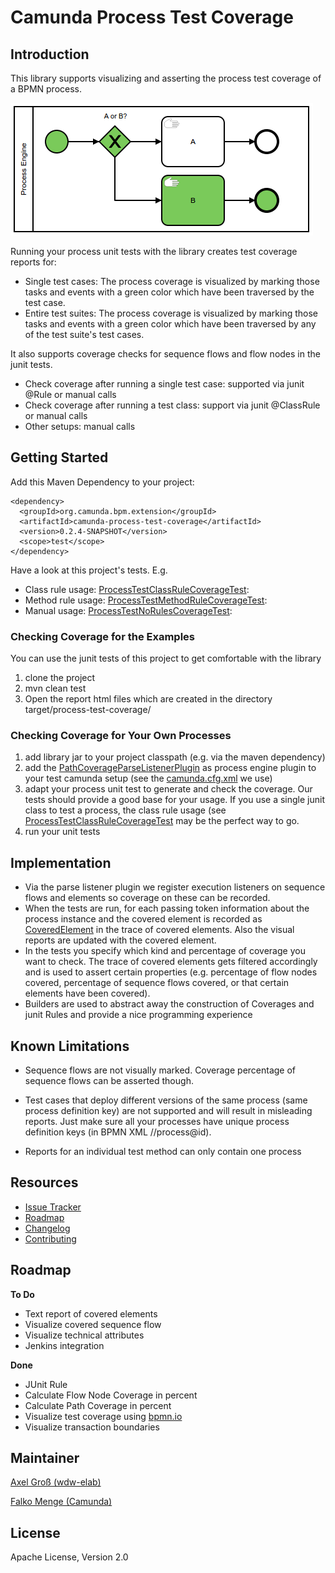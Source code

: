 # Camunda Process Test Coverage

## Introduction
This library supports visualizing and asserting the process test coverage of a BPMN process.

![Screenshot](screenshot.png)

Running your process unit tests with the library creates test coverage reports for:

* Single test cases: The process coverage is visualized by marking those tasks and events with a green color which have been traversed by the test case.
* Entire test suites: The process coverage is visualized by marking those tasks and events with a green color which have been traversed by any of the test suite's test cases.

It also supports coverage checks for sequence flows and flow nodes in the junit tests. 
* Check coverage after running a single test case: supported via junit @Rule or manual calls  
* Check coverage after running a test class: support via junit @ClassRule or manual calls
* Other setups:  manual calls

## Getting Started

Add this Maven Dependency to your project:

```
<dependency>
  <groupId>org.camunda.bpm.extension</groupId>
  <artifactId>camunda-process-test-coverage</artifactId>
  <version>0.2.4-SNAPSHOT</version>
  <scope>test</scope>
</dependency>
```

Have a look at this project's tests. E.g.
- Class rule usage: [ProcessTestClassRuleCoverageTest](src/test/java/org/camunda/bpm/extension/process_test_coverage/ProcessTestClassRuleCoverageTest.java):
- Method rule usage: [ProcessTestMethodRuleCoverageTest](src/test/java/org/camunda/bpm/extension/process_test_coverage/ProcessTestMethodRuleCoverageTest.java):
- Manual usage: [ProcessTestNoRulesCoverageTest](src/test/java/org/camunda/bpm/extension/process_test_coverage/ProcessTestNoRulesCoverageTest.java):

### Checking Coverage for the Examples
You can use the junit tests of this project to get comfortable with the library
1. clone the project
2. mvn clean test
3. Open the report html files which are created in the directory target/process-test-coverage/

### Checking Coverage for Your Own Processes
1. add library jar to your project classpath (e.g. via the maven dependency)
2. add the [PathCoverageParseListenerPlugin](src/main/java/org/camunda/bpm/extension/process_test_coverage/PathCoverageParseListenerPlugin.java) as process engine plugin to your test camunda setup (see the [camunda.cfg.xml](src/test/resources/camunda.cfg.xml) we use)
3. adapt your process unit test to generate and check the coverage. Our tests should provide a good base for your usage. If you use a single junit class to test a process, the class rule usage (see [ProcessTestClassRuleCoverageTest](src/test/java/org/camunda/bpm/extension/process_test_coverage/ProcessTestClassRuleCoverageTest.java) may be the perfect way to go.
4. run your unit tests

## Implementation
- Via the parse listener plugin we register execution listeners on sequence flows and elements so coverage on these can be recorded.
- When the tests are run, for each passing token information about the process instance and the covered element is recorded as [CoveredElement](src/main/java/org/camunda/bpm/extension/process_test_coverage/trace/CoveredElement.java) in the trace of covered elements. Also the visual reports are updated with the covered element.
- In the tests you specify which kind and percentage of coverage you want to check. The trace of covered elements gets filtered accordingly and is used to assert certain properties (e.g. percentage of flow nodes covered, percentage of sequence flows covered, or that certain elements have been covered). 
- Builders are used to abstract away the construction of Coverages and junit Rules and provide a nice programming experience

## Known Limitations
* Sequence flows are not visually marked. Coverage percentage of sequence flows can be asserted though.
* Test cases that deploy different versions of the same process (same process definition key) are not supported and will result in misleading reports. Just make sure all your processes have unique process definition keys (in BPMN XML //process@id).

* Reports for an individual test method can only contain one process

## Resources

* [Issue Tracker](https://github.com/camunda/camunda-process-test-coverage/issues)
* [Roadmap](#Roadmap)
* [Changelog](https://github.com/camunda/camunda-process-test-coverage/commits/master)
* [Contributing](CONTRIBUTE.md)


## Roadmap

**To Do**

- Text report of covered elements 
- Visualize covered sequence flow
- Visualize technical attributes
- Jenkins integration

**Done**

- JUnit Rule
- Calculate Flow Node Coverage in percent
- Calculate Path Coverage in percent
- Visualize test coverage using [bpmn.io](http://bpmn.io)
- Visualize transaction boundaries


## Maintainer

[Axel Groß (wdw-elab)](https://github.com/phax1)

[Falko Menge (Camunda)](https://github.com/falko)

## License

Apache License, Version 2.0
